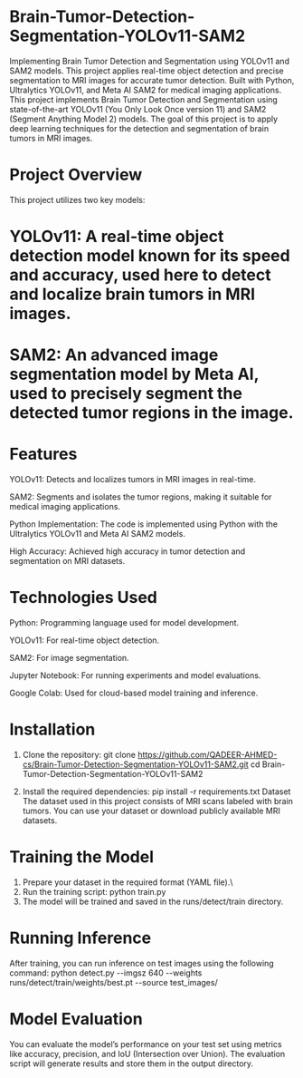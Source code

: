 # Brain-Tumor-Detection-Segmentation-YOLOv11-SAM2
Implementing Brain Tumor Detection and Segmentation using YOLOv11 and SAM2 models. This project applies real-time object detection and precise segmentation to MRI images for accurate tumor detection. Built with Python, Ultralytics YOLOv11, and Meta AI SAM2 for medical imaging applications.
This project implements Brain Tumor Detection and Segmentation using state-of-the-art YOLOv11 (You Only Look Once version 11) and SAM2 (Segment Anything Model 2) models. The goal of this project is to apply deep learning techniques for the detection and segmentation of brain tumors in MRI images.

# Project Overview
This project utilizes two key models:

# YOLOv11: A real-time object detection model known for its speed and accuracy, used here to detect and localize brain tumors in MRI images.

# SAM2: An advanced image segmentation model by Meta AI, used to precisely segment the detected tumor regions in the image.

# Features
YOLOv11: Detects and localizes tumors in MRI images in real-time.

SAM2: Segments and isolates the tumor regions, making it suitable for medical imaging applications.

Python Implementation: The code is implemented using Python with the Ultralytics YOLOv11 and Meta AI SAM2 models.

High Accuracy: Achieved high accuracy in tumor detection and segmentation on MRI datasets.

# Technologies Used
Python: Programming language used for model development.

YOLOv11: For real-time object detection.

SAM2: For image segmentation.

Jupyter Notebook: For running experiments and model evaluations.

Google Colab: Used for cloud-based model training and inference.

# Installation
1. Clone the repository:
git clone https://github.com/QADEER-AHMED-cs/Brain-Tumor-Detection-Segmentation-YOLOv11-SAM2.git
cd Brain-Tumor-Detection-Segmentation-YOLOv11-SAM2

2. Install the required dependencies:
   pip install -r requirements.txt
Dataset
The dataset used in this project consists of MRI scans labeled with brain tumors. You can use your dataset or download publicly available MRI datasets.

# Training the Model
1. Prepare your dataset in the required format (YAML file).\
2. Run the training script:
python train.py
3. The model will be trained and saved in the runs/detect/train directory.

# Running Inference
After training, you can run inference on test images using the following command:
python detect.py --imgsz 640 --weights runs/detect/train/weights/best.pt --source test_images/

# Model Evaluation
You can evaluate the model’s performance on your test set using metrics like accuracy, precision, and IoU (Intersection over Union). The evaluation script will generate results and store them in the output directory.

